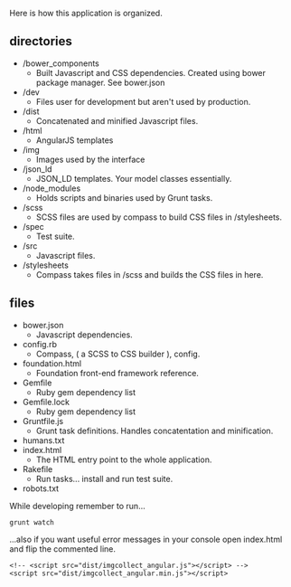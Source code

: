 Here is how this application is organized.

## directories

* /bower_components
	* Built Javascript and CSS dependencies.  Created using bower package manager.  See bower.json
* /dev
	* Files user for development but aren't used by production.
* /dist
	* Concatenated and minified Javascript files.
* /html
	* AngularJS templates
* /img
	* Images used by the interface
* /json_ld
	* JSON_LD templates.  Your model classes essentially.
* /node_modules
	* Holds scripts and binaries used by Grunt tasks.
* /scss
	* SCSS files are used by compass to build CSS files in /stylesheets.
* /spec
	* Test suite.
* /src
	* Javascript files.
* /stylesheets
	* Compass takes files in /scss and builds the CSS files in here.

## files

* bower.json
	* Javascript dependencies.
* config.rb
	* Compass, ( a SCSS to CSS builder ), config.
* foundation.html
	* Foundation front-end framework reference.
* Gemfile
	* Ruby gem dependency list
* Gemfile.lock
	* Ruby gem dependency list
* Gruntfile.js
	* Grunt task definitions.  Handles concatentation and minification.
* humans.txt
* index.html
	* The HTML entry point to the whole application.
* Rakefile
	* Run tasks... install and run test suite.
* robots.txt

While developing remember to run...

	grunt watch

...also if you want useful error messages in your console open index.html and flip the commented line.

	<!-- <script src="dist/imgcollect_angular.js"></script>	-->
	<script src="dist/imgcollect_angular.min.js"></script>
